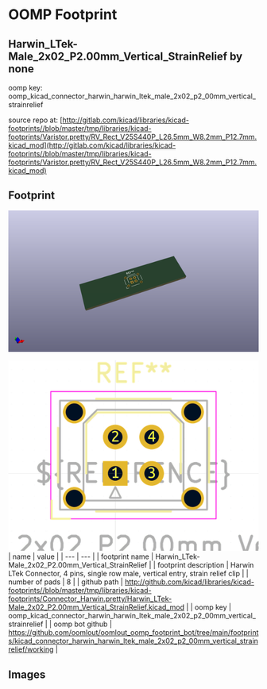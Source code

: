 # OOMP Footprint  
## Harwin_LTek-Male_2x02_P2.00mm_Vertical_StrainRelief  by none  
  
oomp key: oomp_kicad_connector_harwin_harwin_ltek_male_2x02_p2_00mm_vertical_strainrelief  
  
source repo at: [http://gitlab.com/kicad/libraries/kicad-footprints//blob/master/tmp/libraries/kicad-footprints/Varistor.pretty/RV_Rect_V25S440P_L26.5mm_W8.2mm_P12.7mm.kicad_mod](http://gitlab.com/kicad/libraries/kicad-footprints//blob/master/tmp/libraries/kicad-footprints/Varistor.pretty/RV_Rect_V25S440P_L26.5mm_W8.2mm_P12.7mm.kicad_mod)  
## Footprint  
  
[![working_kicad_pcb_3d.png](working_kicad_pcb_3d_600.png)](working_kicad_pcb_3d.png)  
  
[![working.png](working_600.png)](working.png)  
| name | value | 
| --- | --- | 
| footprint name | Harwin_LTek-Male_2x02_P2.00mm_Vertical_StrainRelief | 
| footprint description | Harwin LTek Connector, 4 pins, single row male, vertical entry, strain relief clip | 
| number of pads | 8 | 
| github path | http://github.com/kicad/libraries/kicad-footprints//blob/master/tmp/libraries/kicad-footprints/Connector_Harwin.pretty/Harwin_LTek-Male_2x02_P2.00mm_Vertical_StrainRelief.kicad_mod | 
| oomp key | oomp_kicad_connector_harwin_harwin_ltek_male_2x02_p2_00mm_vertical_strainrelief | 
| oomp bot github | https://github.com/oomlout/oomlout_oomp_footprint_bot/tree/main/footprints/kicad_connector_harwin_harwin_ltek_male_2x02_p2_00mm_vertical_strainrelief/working | 
## Images  
